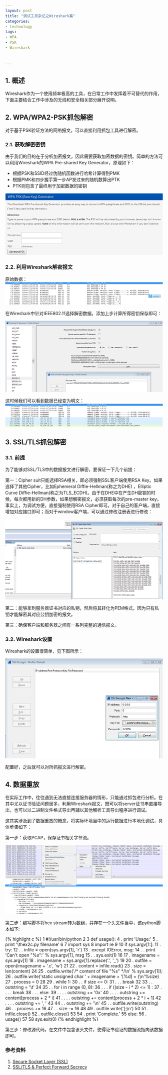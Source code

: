```yaml
---
layout: post
title: "调试工具杂记之Wireshark篇"
categories:
- technology
tags:
- WPA
- PSK
- Wireshark


---
```


## 1. 概述 ##

Wireshark作为一个使用频率极高的工具，在日常工作中发挥着不可替代的作用，下面主要结合工作中涉及的无线和安全相关部分展开说明。  
  
## 2. WPA/WPA2-PSK抓包解密 ##  

对于基于PSK验证方法的网络报文，可以直接利用抓包工具进行解密。

### 2.1. 获取解密密钥 ###  

由于我们的目的在于分析加密报文，因此需要获取加密数据的密钥。简单的方法可以利用Wireshark的WPA Pre-shared Key Generator，原理如下：     
 
* 根据PSK和SSID经过伪随机函数进行哈希计算得到PMK   
* 根据PMK和四步握手第一步AP发过来的随机数算出PTK      
* PTK则包含了最终用于加密数据的密钥    

![图片](/assets/images/psk/psk_1.png)

### 2.2. 利用Wireshark解密报文 ###  

原始数据：   
![图片](/assets/images/psk/psk_2.png)

在Wireshark中针对IEEE802.11选择解密数据，添加上步计算所得密钥保存即可：   

![图片](/assets/images/psk/psk_3.png)

这时候我们可以看到数据已经变为明文：         
![图片](/assets/images/psk/psk_4.png)


## 3. SSL/TLS抓包解密 ##

### 3.1. 前提 ### 
  
为了能够对SSL/TLS中的数据报文进行解密，要保证一下几个前提：    

第一：Cipher suit只能选择RSA相关，即必须强制SSL客户端使用RSA Key。如果选择了其他Cipher，比如Ephemeral Diffie-Hellman(称之为DHE) ，Elliptic Curve Diffie-Hellman(称之为TLS_ECDH)。由于在DHE中在产生DH密钥的时候，每次都用新的DH参数，如果想解密报文，必须获取每次的pre-master key。事实上，为调试方便，直接强制使用RSA Cipher即可。对于自己的客户端，直接增加对应接口即可；而对于window客户端，可以通过修改注册表进行修改：  

![图片](/assets/images/tool/win_cipher_config.png)  

第二：能够拿到服务器证书对应的私钥，然后将其转化为PEM格式，因为只有私钥才能解密其对应公钥加密的报文。    

第三：确保客户端和服务器之间有一系列完整的通信报文。   
 
### 3.2. Wireshark设置 ###

Wireshark的设置很简单，见下图所示：   

![图片](/assets/images/tool/ssl_decrypt.png)  

配置好，之后就可以对所抓报文进行解密。  


## 4. 数据重放 ##  

在实际工作中，往往遇到无法直接连接服务器的情形，只能通过抓包进行分析。在其中尤以证书验证问题居多，利用Wireshark报文，既可以将server证书串直接导出，也可以以二进制文件格式导出再辅以其他解析工具导出程序进行调试。

这其实涉及到了数据重放的概念，将实际环境当中的运行数据进行本地化调试，具体步骤如下：   

第一步：获取PCAP，保存证书相关字节流。  

![图片](/assets/images/tool/extract_cert_bin.png) 

第二步：编写脚本将hex stream转为数组，并存在一个头文件当中，该python脚本如下:  


{% highlight c %}
  1 #!/usr/bin/python
  2 
  3 def usage():
  4 .       print 'Usage:'
  5 .       print '\thex2c.py filename'
  6 
  7 import sys
  8 import re
  9 
 10 if sys.argv[1:]:
 11 .       try:
 12 .       .       infile = open(sys.argv[1], 'r')
 13 .       except IOError, msg:
 14 .       .       print 'Can\'t open "%s":' % sys.argv[1], msg
 15 .       .       sys.exit(1)
 16 
 17 .       imagename = sys.argv[1]
 18 .       imagename = sys.argv[1].replace('.', '_')
 19 
 20 .       outfile = open(imagename + '.c', 'w')
 21 
 22 .       content = infile.read()
 23 .       size = len(content)
 24 
 25 .       outfile.write('/* content of file "%s" */\n' % sys.argv[1]);
 26 .       outfile.write('static unsigned char ' + imagename + '[%d] = {\n'%size)
 27 .       process = 0
 28 
 29 .       while 1:
 30 .       .       if size <= 0:
 31 .       .       .       break
 32 
 33 .       .       outstring = '\t'
 34 
 35 .       .       for i in range (0, 8):
 36 .       .       .       if ((size - i * 2) <= 1) :
 37 .       .       .       .       break
 38 .       .       .       else:
 39 .       .       .       .       outstring += '0x'
 40 .       .       .       .       outstring += content[process + 2 * i]
 41 .       .       .       .       outstring += content[process + 2 * i + 1]
 42 .       .       .       .       outstring += ', '
 43 
 44 .       .       outstring += '\n'
 45 .       .       outfile.write(outstring)
 46 .       .       process += 16
 47 .       .       size -= 16
 48 
 49 .       outfile.write('};\n')
 50 
 51 .       infile.close()
 52 .       outfile.close()
 53 
 54 .       print 'Complete.'
 55 else:
 56 .       usage()
 57 
 58 sys.exit(0)
{% endhighlight %}


第三步：修改源代码，在文件中包含该头文件，使得证书验证的数据流指向该数据即可。   


### 参考资料 ###

1. [Secure Socket Layer (SSL)](https://wiki.wireshark.org/SSL)  
2. [SSL/TLS & Perfect Forward Secrecy](http://vincent.bernat.im/en/blog/2011-ssl-perfect-forward-secrecy.html)
